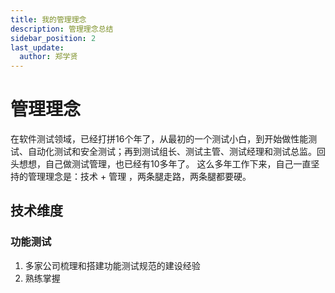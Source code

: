 ```yaml
---
title: 我的管理理念
description: 管理理念总结
sidebar_position: 2
last_update:
  author: 郑学贤
---
```


# 管理理念

  在软件测试领域，已经打拼16个年了，从最初的一个测试小白，到开始做性能测试、自动化测试和安全测试；再到测试组长、测试主管、测试经理和测试总监。回头想想，自己做测试管理，也已经有10多年了。
  这么多年工作下来，自己一直坚持的管理理念是：技术 + 管理 ，两条腿走路，两条腿都要硬。

## 技术维度

### 功能测试

1. 多家公司梳理和搭建功能测试规范的建设经验
2. 熟练掌握

